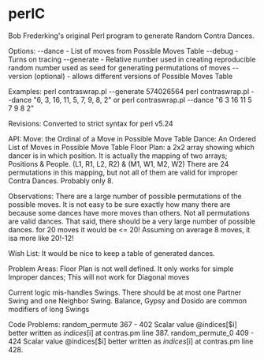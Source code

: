 # perlC
Bob Frederking's original Perl program to generate Random Contra Dances.

Options:
--dance - List of moves from Possible Moves Table
--debug - Turns on tracing
--generate - Relative number used in creating reproducible random number used as seed for generating permutations of moves
--version (optional) - allows different versions of Possible Moves Table

Examples:
perl contraswrap.pl --generate 574026564
perl contraswrap.pl --dance "6, 3, 16, 11, 5, 7, 9, 8, 2"
or
perl contraswrap.pl --dance "6 3 16 11 5 7 9 8 2"

Revisions:
Converted to strict syntax for perl v5.24

API:
Move: the Ordinal of a Move in Possible Move Table
Dance: An Ordered List of Moves in Possible Move Table
Floor Plan: a 2x2 array showing which dancer is in which position.
It is actually the mapping of two arrays; Positions & People.
(L1, R1, L2, R2) & (M1, W1, M2, W2)
There are 24 permutations in this mapping, but not all of them 
are valid for improper Contra Dances. Probably only 8.

Observations:
There are a large number of possible permutations of the possible moves.
It is not easy to be sure exactly how many there are because some dances have more 
moves than others. Not all permutations are valid dances.
That said, there should be a very large number of possible dances.
for 20 moves it would be <= 20!
Assuming on average 8 moves, it isa more like 20!-12!

Wish List:
It would be nice to keep a table of generated dances.

Problem Areas:
Floor Plan is not well defined.
It only works for simple Improper dances;
This will not work for Diagonal moves

Current logic mis-handles Swings. There should be at most one Partner Swing
and one Neighbor Swing.
Balance, Gypsy and Dosido are common modifiers of long Swings

Code Problems:
random_permute 367 - 402
Scalar value @indices[$i] better written as $indices[$i] at contras.pm line 387.
random_permute_0 409 - 424
Scalar value @indices[$i] better written as $indices[$i] at contras.pm line 428.


